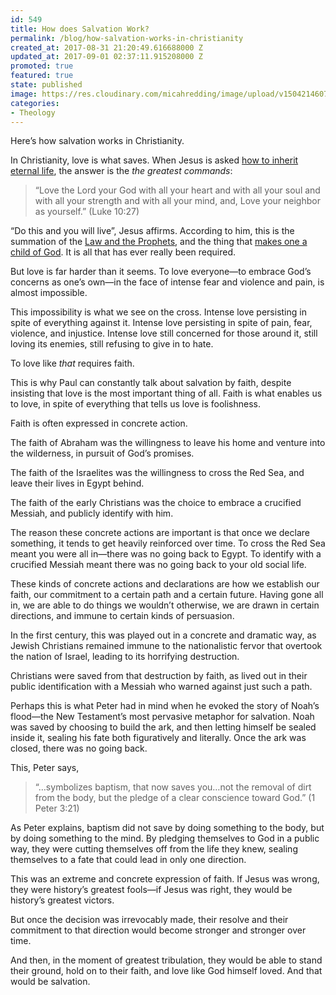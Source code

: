 ```yaml
---
id: 549
title: How does Salvation Work?
permalink: /blog/how-salvation-works-in-christianity
created_at: 2017-08-31 21:20:49.616688000 Z
updated_at: 2017-09-01 02:37:11.915208000 Z
promoted: true
featured: true
state: published
image: https://res.cloudinary.com/micahredding/image/upload/v1504214607/bdwmxnvftmuxelaxaior.jpg
categories:
- Theology
---
```

Here’s how salvation works in Christianity.

In Christianity, love is what saves. When Jesus is asked [how to inherit eternal life](https://www.biblegateway.com/passage/?search=Luke+10:25-28&version=NIV), the answer is the *the greatest commands*:

> “Love the Lord your God with all your heart and with all your soul and with all your strength and with all your mind, and, Love your neighbor as yourself.” (Luke 10:27)

“Do this and you will live”, Jesus affirms. According to him, this is the summation of the [Law and the Prophets](https://www.biblegateway.com/passage/?search=Matthew+22%3A37-40), and the thing that [makes one a child of God](https://www.biblegateway.com/passage/?search=Matthew+5:44-48). It is all that has ever really been required. 

But love is far harder than it seems. To love everyone—to embrace God’s concerns as one’s own—in the face of intense fear and violence and pain, is almost impossible.

This impossibility is what we see on the cross. Intense love persisting in spite of everything against it. Intense love persisting in spite of pain, fear, violence, and injustice. Intense love still concerned for those around it, still loving its enemies, still refusing to give in to hate.

To love like *that* requires faith.

This is why Paul can constantly talk about salvation by faith, despite insisting that love is the most important thing of all. Faith is what enables us to love, in spite of everything that tells us love is foolishness.

Faith is often expressed in concrete action.

The faith of Abraham was the willingness to leave his home and venture into the wilderness, in pursuit of God’s promises.

The faith of the Israelites was the willingness to cross the Red Sea, and leave their lives in Egypt behind.

The faith of the early Christians was the choice to embrace a crucified Messiah, and publicly identify with him.

The reason these concrete actions are important is that once we declare something, it tends to get heavily reinforced over time. To cross the Red Sea meant you were all in—there was no going back to Egypt. To identify with a crucified Messiah meant there was no going back to your old social life. 

These kinds of concrete actions and declarations are how we establish our faith, our commitment to a certain path and a certain future. Having gone all in, we are able to do things we wouldn’t otherwise, we are drawn in certain directions, and immune to certain kinds of persuasion.

In the first century, this was played out in a concrete and dramatic way, as Jewish Christians remained immune to the nationalistic fervor that overtook the nation of Israel, leading to its horrifying destruction.

Christians were saved from that destruction by faith, as lived out in their public identification with a Messiah who warned against just such a path.

Perhaps this is what Peter had in mind when he evoked the story of Noah’s flood—the New Testament’s most pervasive metaphor for salvation. Noah was saved by choosing to build the ark, and then letting himself be sealed inside it, sealing his fate both figuratively and literally. Once the ark was closed, there was no going back.

This, Peter says,

>  “…symbolizes baptism, that now saves you…not the removal of dirt from the body, but the pledge of a clear conscience toward God.” (1 Peter 3:21)

As Peter explains, baptism did not save by doing something to the body, but by doing something to the mind. By pledging themselves to God in a public way, they were cutting themselves off from the life they knew, sealing themselves to a fate that could lead in only one direction. 

This was an extreme and concrete expression of faith. If Jesus was wrong, they were history’s greatest fools—if Jesus was right, they would be history’s greatest victors.

But once the decision was irrevocably made, their resolve and their commitment to that direction would become stronger and stronger over time.

And then, in the moment of greatest tribulation, they would be able to stand their ground, hold on to their faith, and love like God himself loved. And that would be salvation.
